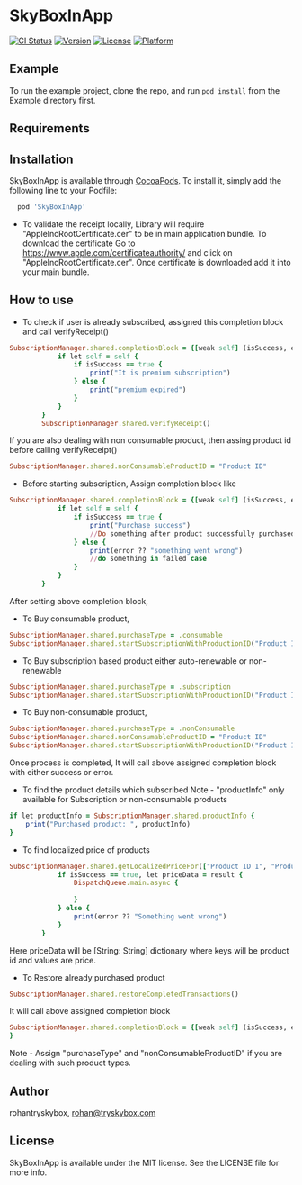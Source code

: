 # SkyBoxInApp

[![CI Status](https://img.shields.io/travis/rohantryskybox/SkyBoxInApp.svg?style=flat)](https://travis-ci.org/rohantryskybox/SkyBoxInApp)
[![Version](https://img.shields.io/cocoapods/v/SkyBoxInApp.svg?style=flat)](https://cocoapods.org/pods/SkyBoxInApp)
[![License](https://img.shields.io/cocoapods/l/SkyBoxInApp.svg?style=flat)](https://cocoapods.org/pods/SkyBoxInApp)
[![Platform](https://img.shields.io/cocoapods/p/SkyBoxInApp.svg?style=flat)](https://cocoapods.org/pods/SkyBoxInApp)

## Example

To run the example project, clone the repo, and run `pod install` from the Example directory first.

## Requirements

## Installation

SkyBoxInApp is available through [CocoaPods](https://cocoapods.org). To install
it, simply add the following line to your Podfile:

```ruby
  pod 'SkyBoxInApp'
```
- To validate the receipt locally, Library will require "AppleIncRootCertificate.cer" to be in main application bundle.
To download the certificate Go to https://www.apple.com/certificateauthority/ and click on "AppleIncRootCertificate.cer". Once certificate is downloaded add it into your main bundle.
## How to use

- To check if user is already subscribed, assigned this completion block and call verifyReceipt()
```ruby
SubscriptionManager.shared.completionBlock = {[weak self] (isSuccess, error) in
            if let self = self {
                if isSuccess == true {
                    print("It is premium subscription")
                } else {
                    print("premium expired")
                }
            }
        }
        SubscriptionManager.shared.verifyReceipt()
```
If you are also dealing with non consumable product, then assing product id before calling verifyReceipt()
```ruby
SubscriptionManager.shared.nonConsumableProductID = "Product ID"
```
- Before starting subscription, Assign completion block like
```ruby
SubscriptionManager.shared.completionBlock = {[weak self] (isSuccess, error) in
            if let self = self {
                if isSuccess == true {
                    print("Purchase success")
                    //Do something after product successfully purchased
                } else {
                    print(error ?? "something went wrong")
                    //do something in failed case
                }
            }
        }
```
After setting above completion block,
- To Buy consumable product,
```ruby
SubscriptionManager.shared.purchaseType = .consumable
SubscriptionManager.shared.startSubscriptionWithProductionID("Product ID")
```
- To Buy subscription based product either auto-renewable or non-renewable
```ruby
SubscriptionManager.shared.purchaseType = .subscription
SubscriptionManager.shared.startSubscriptionWithProductionID("Product ID")
```
- To Buy non-consumable product,
```ruby
SubscriptionManager.shared.purchaseType = .nonConsumable
SubscriptionManager.shared.nonConsumableProductID = "Product ID"
SubscriptionManager.shared.startSubscriptionWithProductionID("Product ID")
```
Once process is completed, It will call above assigned completion block with either success or error.

- To find the product details which subscribed
Note - "productInfo" only available for Subscription or non-consumable products
```ruby
if let productInfo = SubscriptionManager.shared.productInfo {
    print("Purchased product: ", productInfo)
}
```
- To find localized price of products
```ruby
SubscriptionManager.shared.getLocalizedPriceFor(["Product ID 1", "Product ID 2", "Product ID 3"]) { (isSuccess, result, error) in
            if isSuccess == true, let priceData = result {
                DispatchQueue.main.async {
                    
                }
            } else {
                print(error ?? "Something went wrong")
            }
        }
```
Here priceData will be [String: String] dictionary where keys will be product id and values are price.

- To Restore already purchased product
```ruby
SubscriptionManager.shared.restoreCompletedTransactions()
```
It will call above assigned completion block
```ruby
SubscriptionManager.shared.completionBlock = {[weak self] (isSuccess, error) in
}
```
Note - Assign "purchaseType" and "nonConsumableProductID" if you are dealing with such product types.

## Author

rohantryskybox, rohan@tryskybox.com

## License

SkyBoxInApp is available under the MIT license. See the LICENSE file for more info.
